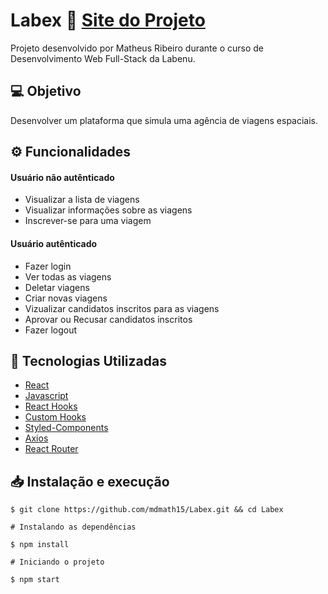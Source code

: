 # Labex 🚀                                        [Site do Projeto](https://labex-math.surge.sh/)

Projeto desenvolvido por Matheus Ribeiro durante o curso de Desenvolvimento Web Full-Stack da Labenu.

## 💻 Objetivo

Desenvolver um plataforma que simula uma agência de viagens espaciais.

## ⚙️ Funcionalidades
#### Usuário não autênticado 
  - Visualizar a lista de viagens
  - Visualizar informações sobre as viagens
  - Inscrever-se para uma viagem

#### Usuário autênticado
  - Fazer login
  - Ver todas as viagens
  - Deletar viagens
  - Criar novas viagens
  - Vizualizar candidatos inscritos para as viagens
  - Aprovar ou Recusar candidatos inscritos
  - Fazer logout
  
## 🔨 Tecnologias Utilizadas
  - [React](https://pt-br.reactjs.org/)
  - [Javascript](https://www.javascript.com/)
  - [React Hooks](https://pt-br.reactjs.org/docs/hooks-intro.html)
  - [Custom Hooks](https://pt-br.reactjs.org/docs/hooks-custom.html)
  - [Styled-Components](https://styled-components.com/)
  - [Axios](https://axios-http.com/ptbr/docs/intro)
  - [React Router](https://reactrouter.com/)
 
## 📥 Instalação e execução
```
$ git clone https://github.com/mdmath15/Labex.git && cd Labex
``` 

```
# Instalando as dependências

$ npm install

# Iniciando o projeto

$ npm start
```

